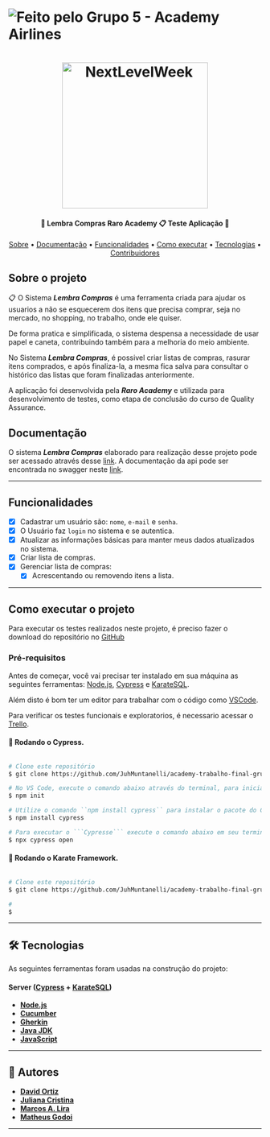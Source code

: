 

  <h1>
    <img alt="Feito pelo Grupo 5 - Academy Airlines" src="https://img.shields.io/badge/Feito%20por-Grupo%205%20--%20Academy%20Airlines-brightgreen">
  </h1>

  </p>
<h1 align="center">
    <img style="width:290px;" alt="NextLevelWeek" title="#NextLevelWeek" src="">
</h1>

<h4 align="center"> 
	🚧  Lembra Compras Raro Academy 📋 Teste Aplicação 🚧
</h4>

<p align="center">
 <a href="#-sobre-o-projeto">Sobre</a> •
  <a href="#-documentação">Documentação</a> •
 <a href="#-funcionalidades">Funcionalidades</a> •
 <a href="#-como-executar-o-projeto">Como executar</a> • 
 <a href="#-tecnologias">Tecnologias</a> • 
 <a href="#-contribuidores">Contribuidores</a>

 ##  Sobre o projeto

 📋 O Sistema ***Lembra Compras*** é uma ferramenta criada para ajudar os usuarios a não se esquecerem dos itens que precisa comprar, seja no mercado, no shopping, no trabalho, onde ele quiser. 
 
 De forma pratica e simplificada, o sistema despensa a necessidade de usar papel e caneta, contribuindo também para a melhoria do meio ambiente.
 
 No Sistema ***Lembra Compras***, é possivel criar listas de compras, rasurar itens comprados, e após finaliza-la, a mesma fica salva para consultar o histórico das listas que foram finalizadas anteriormente.
 
 A aplicação foi desenvolvida pela ***Raro Academy*** e utilizada para desenvolvimento de testes, como etapa de conclusão do curso de Quality Assurance.

 ##  Documentação
O sistema ***Lembra Compras*** elaborado para realização desse projeto pode ser acessado através desse [link](https://academy-lembra-compras.herokuapp.com/login).
A documentação da api pode ser encontrada no swagger neste [link](https://lista-compras-api.herokuapp.com/api-docs/).

---

## Funcionalidades

- [x] Cadastrar um usuário são: ``nome``, ``e-mail`` e ``senha``.
- [x] O Usuário faz ``login`` no sistema e se autentica.
- [x] Atualizar as informações básicas para manter meus dados atualizados no sistema.
- [x] Criar lista de compras.
- [x] Gerenciar lista de compras:
    - [x] Acrescentando ou removendo itens a lista.

---

## Como executar o projeto

Para executar os testes realizados neste projeto, é preciso fazer o download do repositório no [GitHub](https://github.com/JuhMuntanelli/academy-trabalho-final-grupo-5-Academy-Airlines.git)

### Pré-requisitos

Antes de começar, você vai precisar ter instalado em sua máquina as seguintes ferramentas:
[Node.js](https://nodejs.org/en/), [Cypress](https://github.com/saymowan/cypress-api-testing) e [KarateSQL](https://github.com/karatelabs/karate).

Além disto é bom ter um editor para trabalhar com o código como [VSCode](https://code.visualstudio.com/).

Para verificar os testes funcionais e exploratorios, é necessario acessar o [Trello](https://trello.com/invite/b/WVkG8ZTQ/242476171929fbf8368129370fca7041/academy-trabalho-final-grupo-5-academy-airlines).
	
#### 🎲 Rodando o Cypress.

```bash

# Clone este repositório
$ git clone https://github.com/JuhMuntanelli/academy-trabalho-final-grupo-5-Academy-Airlines.git

# No VS Code, execute o comando abaixo através do terminal, para inicia a configuração do projeto
$ npm init

# Utilize o comando ``npm install cypress`` para instalar o pacote do Cypress
$ npm install cypress

# Para executar o ```Cypresse``` execute o comando abaixo em seu termina
$ npx cypress open

```

#### 🎲 Rodando o Karate Framework.

```bash

# Clone este repositório
$ git clone https://github.com/JuhMuntanelli/academy-trabalho-final-grupo-5-Academy-Airlines.git

# 
$ 

```
	
---

## 🛠 Tecnologias

As seguintes ferramentas foram usadas na construção do projeto:

#### [](https://github.com/Joaopdev/Inventario-Raro)**Server**  ([Cypress](https://github.com/saymowan/cypress-api-testing)  +  [KarateSQL](https://github.com/karatelabs/karate))

- **[Node.js](https://nodejs.org/en/)**
- **[Cucumber](https://cucumber.io/)**
- **[Gherkin](https://cucumber.io/docs/gherkin/)**
- **[Java JDK](https://www.oracle.com/java/technologies/downloads/)**
- **[JavaScript](https://developer.mozilla.org/pt-BR/docs/Web/JavaScript)**
---

## 🦸 Autores

-   **[David Ortiz]()**
-   **[Juliana Cristina](https://github.com/JuhMuntanelli)**
-   **[Marcos A. Lira](https://github.com/Marcoslira91)**
-   **[Matheus Godoi]()**
 

---
